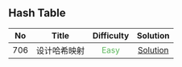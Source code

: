 ## Hash Table

|  No   |    Title     |           Difficulty            |                 Solution                  |
| :---: | :----------: | :-----------------------------: | :---------------------------------------: |
|  706  | 设计哈希映射 | <font color=#5CB85C>Easy</font> | [Solution](design_hashMap/MyHashMap.java) |
